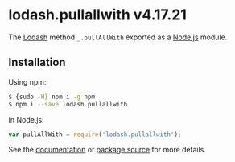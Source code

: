 # lodash.pullallwith v4.17.21

The [Lodash](https://lodash.com/) method `_.pullAllWith` exported as a [Node.js](https://nodejs.org/) module.

## Installation

Using npm:
```bash
$ {sudo -H} npm i -g npm
$ npm i --save lodash.pullallwith
```

In Node.js:
```js
var pullAllWith = require('lodash.pullallwith');
```

See the [documentation](https://lodash.com/docs#pullAllWith) or [package source](https://github.com/lodash/lodash/blob/4.17.21-npm-packages/lodash.pullallwith) for more details.
